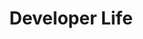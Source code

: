 ---
layout: english-category-page
title: "Developer Life"
category: dev_life
permalink: /english/categories/dev_life/
lang: en
---